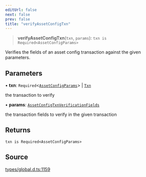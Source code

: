 ```yaml
---
editUrl: false
next: false
prev: false
title: "verifyAssetConfigTxn"
---
```


> **verifyAssetConfigTxn**(`txn`, `params`): `txn is Required<AssetConfigParams>`

Verifies the fields of an asset config transaction against the given parameters.

## Parameters

• **txn**: `Required`\<[`AssetConfigParams`](../interfaces/AssetConfigParams.md)\> \| [`Txn`](../type-aliases/Txn.md)

the transaction to verify

• **params**: [`AssetConfigTxnVerificationFields`](../type-aliases/AssetConfigTxnVerificationFields.md)

the transaction fields to verify in the given transaction

## Returns

`txn is Required<AssetConfigParams>`

## Source

[types/global.d.ts:1159](https://github.com/algorandfoundation/tealscript/blob/e015f8b0/types/global.d.ts#L1159)

